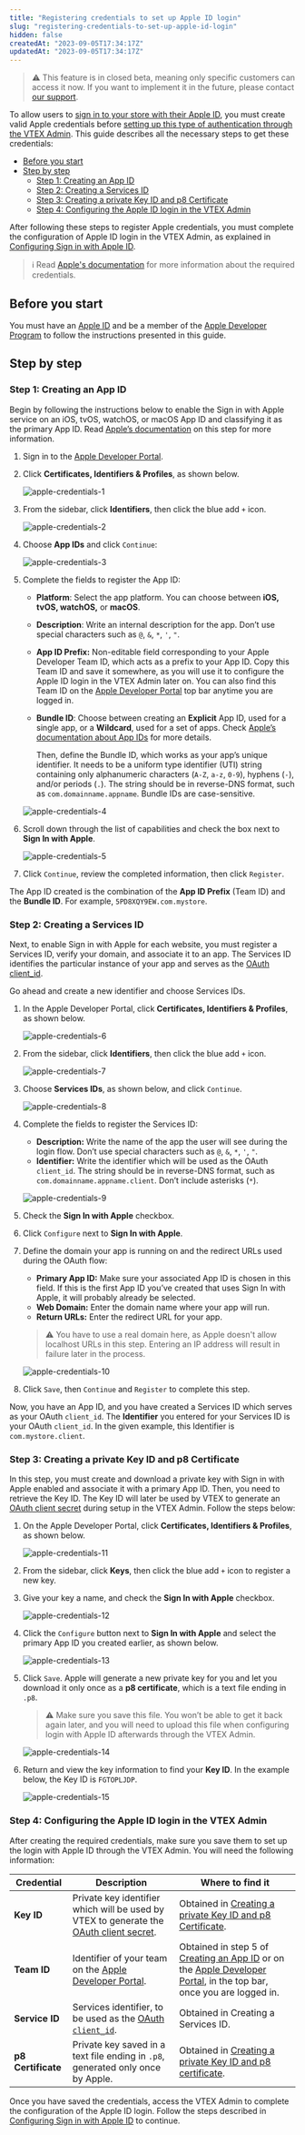 ```yaml
---
title: "Registering credentials to set up Apple ID login"
slug: "registering-credentials-to-set-up-apple-id-login"
hidden: false
createdAt: "2023-09-05T17:34:17Z"
updatedAt: "2023-09-05T17:34:17Z"
---
```


> ⚠️ This feature is in closed beta, meaning only specific customers can access it now. If you want to implement it in the future, please contact [our support](https://support.vtex.com/hc/pt-br/).

To allow users to [sign in to your store with their Apple ID](https://developer.apple.com/sign-in-with-apple/get-started/), you must create valid Apple credentials before [setting up this type of authentication through the VTEX Admin](https://help.vtex.com/en/tutorial/configuring-sign-in-with-apple-id-beta--5qprgEmHYfPTghnYwm0KrV). This guide describes all the necessary steps to get these credentials:

- [Before you start](#before-you-start)
- [Step by step](#step-by-step)
  - [Step 1: Creating an App ID](#step-1-creating-an-app-id)
  - [Step 2: Creating a Services ID](#step-2-creating-a-services-id)
  - [Step 3: Creating a private Key ID and p8 Certificate](#step-3-creating-a-private-key-id-and-p8-certificate)
  - [Step 4: Configuring the Apple ID login in the VTEX Admin](#step-4-configuring-the-apple-id-login-in-the-vtex-admin)

After following these steps to register Apple credentials, you must complete the configuration of Apple ID login in the VTEX Admin, as explained in [Configuring Sign in with Apple ID](https://help.vtex.com/en/tutorial/configuring-sign-in-with-apple-id-beta--5qprgEmHYfPTghnYwm0KrV).

> ℹ️ Read [Apple's documentation](https://developer.apple.com/help/account/configure-app-capabilities/create-a-sign-in-with-apple-private-key) for more information about the required credentials.

## Before you start

You must have an [Apple ID](https://support.apple.com/apple-id) and be a member of the [Apple Developer Program](https://developer.apple.com/programs/) to follow the instructions presented in this guide.

## Step by step

### Step 1: Creating an App ID

Begin by following the instructions below to enable the Sign in with Apple service on an iOS, tvOS, watchOS, or macOS App ID and classifying it as the primary App ID. Read [Apple’s documentation](https://developer.apple.com/help/account/configure-app-capabilities/about-sign-in-with-apple) on this step for more information.

1. Sign in to the [Apple Developer Portal](https://idmsa.apple.com/IDMSWebAuth/signin?appIdKey=891bd3417a7776362562d2197f89480a8547b108fd934911bcbea0110d07f757&path=%2Faccount%2F&rv=1).
2. Click **Certificates, Identifiers & Profiles**, as shown below.

   ![apple-credentials-1](https://cdn.jsdelivr.net/gh/vtexdocs/dev-portal-content@main/images/apple-credentials-1-6-11.PNG)

3. From the sidebar, click **Identifiers**, then click the blue add `+` icon.

   ![apple-credentials-2](https://cdn.jsdelivr.net/gh/vtexdocs/dev-portal-content@main/images/apple-credentials-2-7.PNG)

4. Choose **App IDs** and click `Continue`:

   ![apple-credentials-3](https://cdn.jsdelivr.net/gh/vtexdocs/dev-portal-content@main/images/apple-credentials-3.PNG)

5. Complete the fields to register the App ID:

   - **Platform**: Select the app platform. You can choose between **iOS, tvOS, watchOS,** or **macOS**.
   - **Description**: Write an internal description for the app. Don’t use special characters such as `@`, `&`, `*`, `'`, `"`.
   - **App ID Prefix:** Non-editable field corresponding to your Apple Developer Team ID, which acts as a prefix to your App ID. Copy this Team ID and save it somewhere, as you will use it to configure the Apple ID login in the VTEX Admin later on. You can also find this Team ID on the [Apple Developer Portal](https://developer.apple.com/) top bar anytime you are logged in.
   - **Bundle ID**: Choose between creating an **Explicit** App ID, used for a single app, or a **Wildcard**, used for a set of apps. Check [Apple’s documentation about App IDs](https://developer.apple.com/help/glossary/app-id/) for more details.

      Then, define the Bundle ID, which works as your app’s unique identifier. It needs to be a uniform type identifier (UTI) string containing only alphanumeric characters (`A-Z`, `a-z`, `0-9`), hyphens (`-`), and/or periods (`.`). The string should be in reverse-DNS format, such as `com.domainname.appname`. Bundle IDs are case-sensitive.

   ![apple-credentials-4](https://cdn.jsdelivr.net/gh/vtexdocs/dev-portal-content@main/images/apple-credentials-4.PNG)

6. Scroll down through the list of capabilities and check the box next to **Sign In with Apple**.

   ![apple-credentials-5](https://cdn.jsdelivr.net/gh/vtexdocs/dev-portal-content@main/images/apple-credentials-5.PNG)

7. Click `Continue`, review the completed information, then click `Register`.

The App ID created is the combination of the **App ID Prefix** (Team ID) and the **Bundle ID**. For example, `5PD8XQY9EW.com.mystore`.

### Step 2: Creating a Services ID

Next, to enable Sign in with Apple for each website, you must register a Services ID, verify your domain, and associate it to an app. The Services ID identifies the particular instance of your app and serves as the [OAuth client_id](https://www.oauth.com/oauth2-servers/client-registration/client-id-secret/).

Go ahead and create a new identifier and choose Services IDs.

1. In the Apple Developer Portal, click **Certificates, Identifiers & Profiles**, as shown below.

   ![apple-credentials-6](https://cdn.jsdelivr.net/gh/vtexdocs/dev-portal-content@main/images/apple-credentials-1-6-11.PNG)

2. From the sidebar, click **Identifiers**, then click the blue add `+` icon.

   ![apple-credentials-7](https://cdn.jsdelivr.net/gh/vtexdocs/dev-portal-content@main/images/apple-credentials-2-7.PNG)

3. Choose **Services IDs**, as shown below, and click `Continue`.

   ![apple-credentials-8](https://cdn.jsdelivr.net/gh/vtexdocs/dev-portal-content@main/images/apple-credentials-8.PNG)

4. Complete the fields to register the Services ID:

   - **Description:** Write the name of the app the user will see during the login flow. Don’t use special characters such as `@`, `&`, `*`, `'`, `"`.
   - **Identifier:** Write the identifier which will be used as the OAuth `client_id`. The string should be in reverse-DNS format, such as `com.domainname.appname.client`. Don’t include asterisks (`*`).

   ![apple-credentials-9](https://cdn.jsdelivr.net/gh/vtexdocs/dev-portal-content@main/images/apple-credentials-9.PNG)

5. Check the **Sign In with Apple** checkbox.
6. Click `Configure` next to **Sign In with Apple**.
7. Define the domain your app is running on and the redirect URLs used during the OAuth flow:

   - **Primary App ID:** Make sure your associated App ID is chosen in this field. If this is the first App ID you’ve created that uses Sign In with Apple, it will probably already be selected.
   - **Web Domain:** Enter the domain name where your app will run.
   - **Return URLs:** Enter the redirect URL for your app.

   > ⚠️ You have to use a real domain here, as Apple doesn't allow localhost URLs in this step. Entering an IP address will result in failure later in the process.

   ![apple-credentials-10](https://cdn.jsdelivr.net/gh/vtexdocs/dev-portal-content@main/images/apple-credentials-10.PNG)

8. Click `Save`, then `Continue` and `Register` to complete this step.

Now, you have an App ID, and you have created a Services ID which serves as your OAuth `client_id`. The **Identifier** you entered for your Services ID is your OAuth `client_id`. In the given example, this Identifier is `com.mystore.client`.

### Step 3: Creating a private Key ID and p8 Certificate

In this step, you must create and download a private key with Sign in with Apple enabled and associate it with a primary App ID. Then, you need to retrieve the Key ID. The Key ID will later be used by VTEX to generate an [OAuth client secret](https://www.oauth.com/oauth2-servers/client-registration/client-id-secret/) during setup in the VTEX Admin. Follow the steps below:

1. On the Apple Developer Portal, click **Certificates, Identifiers & Profiles**, as shown below.

   ![apple-credentials-11](https://cdn.jsdelivr.net/gh/vtexdocs/dev-portal-content@main/images/apple-credentials-1-6-11.PNG)

2. From the sidebar, click **Keys**, then click the blue add `+` icon to register a new key.
3. Give your key a name, and check the **Sign In with Apple** checkbox.

   ![apple-credentials-12](https://cdn.jsdelivr.net/gh/vtexdocs/dev-portal-content@main/images/apple-credentials-12.PNG)

4. Click the `Configure` button next to **Sign In with Apple** and select the primary App ID you created earlier, as shown below.

   ![apple-credentials-13](https://cdn.jsdelivr.net/gh/vtexdocs/dev-portal-content@main/images/apple-credentials-13.PNG)

5. Click `Save`. Apple will generate a new private key for you and let you download it only once as a **p8 certificate**, which is a text file ending in `.p8`.

   > ⚠️ Make sure you save this file. You won’t be able to get it back again later, and you will need to upload this file when configuring login with Apple ID afterwards through the VTEX Admin.

   ![apple-credentials-14](https://cdn.jsdelivr.net/gh/vtexdocs/dev-portal-content@main/images/apple-credentials-14.PNG)

6. Return and view the key information to find your **Key ID**. In the example below, the Key ID is `FGTOPLJDP`.

   ![apple-credentials-15](https://cdn.jsdelivr.net/gh/vtexdocs/dev-portal-content@main/images/apple-credentials-15.PNG)

### Step 4: Configuring the Apple ID login in the VTEX Admin

After creating the required credentials, make sure you save them to set up the login with Apple ID through the VTEX Admin. You will need the following information:

| **Credential** | **Description** | **Where to find it** |
|---|---|---|
| **Key ID** | Private key identifier which will be used by VTEX to generate the [OAuth client secret](https://www.oauth.com/oauth2-servers/client-registration/client-id-secret/).  | Obtained in [Creating a private Key ID and p8 Certificate](#step-3-creating-a-private-key-id-and-p8-certificate). |
| **Team ID** | Identifier of your team on the [Apple Developer Portal](https://developer.apple.com/). | Obtained in step 5 of [Creating an App ID](#step-1-creating-an-app-id) or on the [Apple Developer Portal](https://developer.apple.com/), in the top bar, once you are logged in. |
| **Service ID** | Services identifier, to be used as the [OAuth `client_id`](https://www.oauth.com/oauth2-servers/client-registration/client-id-secret/). | Obtained in Creating a Services ID. |
| **p8 Certificate** | Private key saved in a text file ending in `.p8`, generated only once by Apple. | Obtained in [Creating a private Key ID and p8 certificate](#step-3-creating-a-private-key-id-and-p8-certificate). |

Once you have saved the credentials, access the VTEX Admin to complete the configuration of the Apple ID login. Follow the steps described in [Configuring Sign in with Apple ID](https://help.vtex.com/en/tutorial/configuring-sign-in-with-apple-id-beta--5qprgEmHYfPTghnYwm0KrV) to continue.
